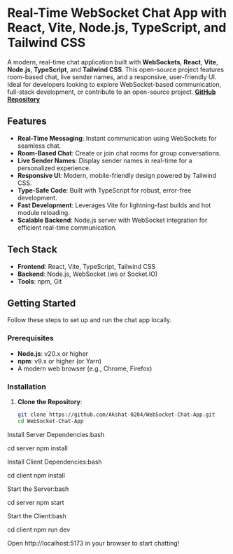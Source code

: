 # Real-Time WebSocket Chat App with React, Vite, Node.js, TypeScript, and Tailwind CSS



A modern, real-time chat application built with **WebSockets**, **React**, **Vite**, **Node.js**, **TypeScript**, and **Tailwind CSS**. This open-source project features room-based chat, live sender names, and a responsive, user-friendly UI. Ideal for developers looking to explore WebSocket-based communication, full-stack development, or contribute to an open-source project.
 **[GitHub Repository](https://github.com/Akshat-0204/WebSocket-Chat-App)**


## Features

- **Real-Time Messaging**: Instant communication using WebSockets for seamless chat.
- **Room-Based Chat**: Create or join chat rooms for group conversations.
- **Live Sender Names**: Display sender names in real-time for a personalized experience.
- **Responsive UI**: Modern, mobile-friendly design powered by Tailwind CSS.
- **Type-Safe Code**: Built with TypeScript for robust, error-free development.
- **Fast Development**: Leverages Vite for lightning-fast builds and hot module reloading.
- **Scalable Backend**: Node.js server with WebSocket integration for efficient real-time communication.

## Tech Stack

- **Frontend**: React, Vite, TypeScript, Tailwind CSS
- **Backend**: Node.js, WebSocket (ws or Socket.IO)
- **Tools**: npm, Git

## Getting Started

Follow these steps to set up and run the chat app locally.

### Prerequisites

- **Node.js**: v20.x or higher
- **npm**: v9.x or higher (or Yarn)
- A modern web browser (e.g., Chrome, Firefox)

### Installation

1. **Clone the Repository**:
   ```bash
   git clone https://github.com/Akshat-0204/WebSocket-Chat-App.git
   cd WebSocket-Chat-App

Install Server Dependencies:bash

cd server
npm install

Install Client Dependencies:bash

cd client
npm install

Start the Server:bash

cd server
npm start

Start the Client:bash

cd client
npm run dev

Open http://localhost:5173 in your browser to start chatting!



